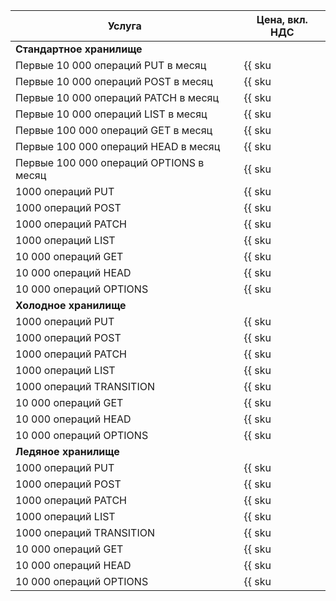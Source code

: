 | Услуга | Цена, вкл. НДС |
| --- | --- |
| **Стандартное хранилище** |
| Первые 10 000 операций PUT в месяц | {{ sku|RUB|storage.api.put.standard|string }} |
| Первые 10 000 операций POST в месяц | {{ sku|RUB|storage.api.post.standard|string }} |
| Первые 10 000 операций PATCH в месяц | {{ sku|RUB|storage.api.patch.standard|string }} |
| Первые 10 000 операций LIST в месяц | {{ sku|RUB|storage.api.list.standard|string }} |
| Первые 100 000 операций GET в месяц | {{ sku|RUB|storage.api.get.standard|string }} |
| Первые 100 000 операций HEAD в месяц | {{ sku|RUB|storage.api.head.standard|string }} |
| Первые 100 000 операций OPTIONS в месяц | {{ sku|RUB|storage.api.options.standard|string }} |
| 1000 операций PUT | {{ sku|RUB|storage.api.put.standard|pricingRate.10|string }} |
| 1000 операций POST | {{ sku|RUB|storage.api.post.standard|pricingRate.10|string }} |
| 1000 операций PATCH | {{ sku|RUB|storage.api.patch.standard|pricingRate.10|string }} |
| 1000 операций LIST | {{ sku|RUB|storage.api.list.standard|pricingRate.10|string }} |
| 10 000 операций GET | {{ sku|RUB|storage.api.get.standard|pricingRate.10|string }} |
| 10 000 операций HEAD | {{ sku|RUB|storage.api.head.standard|pricingRate.10|string }} |
| 10 000 операций OPTIONS | {{ sku|RUB|storage.api.options.standard|pricingRate.10|string }} |
| **Холодное хранилище** |
| 1000 операций PUT | {{ sku|RUB|storage.api.put.cold|string }} |
| 1000 операций POST | {{ sku|RUB|storage.api.post.cold|string }} |
| 1000 операций PATCH | {{ sku|RUB|storage.api.patch.cold|string }} |
| 1000 операций LIST | {{ sku|RUB|storage.api.list.cold|string }} |
| 1000 операций TRANSITION | {{ sku|RUB|storage.bucket.transition.cold|string }} |
| 10 000 операций GET | {{ sku|RUB|storage.api.get.cold|string }} |
| 10 000 операций HEAD | {{ sku|RUB|storage.api.head.cold|string }} |
| 10 000 операций OPTIONS | {{ sku|RUB|storage.api.options.cold|string }} |
| **Ледяное хранилище** |
| 1000 операций PUT | {{ sku|RUB|storage.api.put.ice|string }} |
| 1000 операций POST | {{ sku|RUB|storage.api.post.ice|string }} |
| 1000 операций PATCH | {{ sku|RUB|storage.api.patch.ice|string }} |
| 1000 операций LIST | {{ sku|RUB|storage.api.list.ice|string }} |
| 1000 операций TRANSITION | {{ sku|RUB|storage.bucket.transition.ice|string }} |
| 10 000 операций GET | {{ sku|RUB|storage.api.get.ice|string }} |
| 10 000 операций HEAD | {{ sku|RUB|storage.api.head.ice|string }} |
| 10 000 операций OPTIONS | {{ sku|RUB|storage.api.options.ice|string }} |